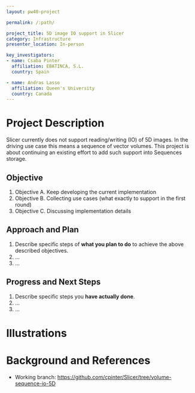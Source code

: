 ```yaml
---
layout: pw40-project

permalink: /:path/

project_title: 5D image IO support in Slicer
category: Infrastructure
presenter_location: In-person

key_investigators:
- name: Csaba Pinter
  affiliation: EBATINCA, S.L.
  country: Spain

- name: Andras Lasso
  affiliation: Queen's University
  country: Canada
---
```


# Project Description

<!-- Add a short paragraph describing the project. -->

Slicer currently does not support reading/writing (IO) of 5D images. In the driving use case this means a sequence of vector volumes. This project is about continuing an existing effort to add such support into Sequences storage.

## Objective

<!-- Describe here WHAT you would like to achieve (what you will have as end result). -->

1. Objective A. Keep developing the current implementation
1. Objective B. Collecting use cases (what exactly to support in the first round)
1. Objective C. Discussing implementation details

## Approach and Plan

<!-- Describe here HOW you would like to achieve the objectives stated above. -->

1. Describe specific steps of **what you plan to do** to achieve the above described objectives.
1. ...
1. ...

## Progress and Next Steps

<!-- Update this section as you make progress, describing of what you have ACTUALLY DONE.
     If there are specific steps that you could not complete then you can describe them here, too. -->

1. Describe specific steps you **have actually done**.
1. ...
1. ...

# Illustrations

<!-- Add pictures and links to videos that demonstrate what has been accomplished.
![Description of picture](Example2.jpg)
![Some more images](Example2.jpg)
-->

# Background and References

<!-- If you developed any software, include link to the source code repository.
     If possible, also add links to sample data, and to any relevant publications. -->

* Working branch: https://github.com/cpinter/Slicer/tree/volume-sequence-io-5D
